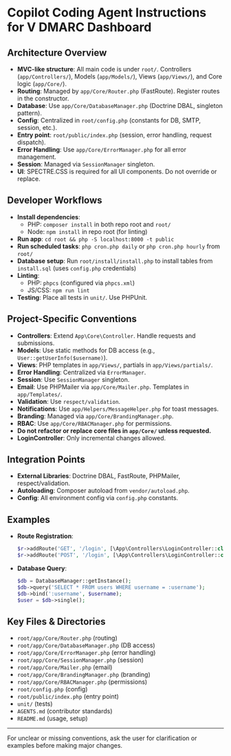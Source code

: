 # Copilot Coding Agent Instructions for V DMARC Dashboard

## Architecture Overview
- **MVC-like structure**: All main code is under `root/`. Controllers (`app/Controllers/`), Models (`app/Models/`), Views (`app/Views/`), and Core logic (`app/Core/`).
- **Routing**: Managed by `app/Core/Router.php` (FastRoute). Register routes in the constructor.
- **Database**: Use `app/Core/DatabaseManager.php` (Doctrine DBAL, singleton pattern).
- **Config**: Centralized in `root/config.php` (constants for DB, SMTP, session, etc.).
- **Entry point**: `root/public/index.php` (session, error handling, request dispatch).
- **Error Handling**: Use `app/Core/ErrorManager.php` for all error management.
- **Session**: Managed via `SessionManager` singleton.
- **UI**: SPECTRE.CSS is required for all UI components. Do not override or replace.

## Developer Workflows
- **Install dependencies**:
  - PHP: `composer install` in both repo root and `root/`
  - Node: `npm install` in repo root (for linting)
- **Run app**: `cd root && php -S localhost:8000 -t public`
- **Run scheduled tasks**: `php cron.php daily` or `php cron.php hourly` from `root/`
- **Database setup**: Run `root/install/install.php` to install tables from `install.sql` (uses `config.php` credentials)
- **Linting**:
  - PHP: `phpcs` (configured via `phpcs.xml`)
  - JS/CSS: `npm run lint`
- **Testing**: Place all tests in `unit/`. Use PHPUnit.

## Project-Specific Conventions
- **Controllers**: Extend `App\Core\Controller`. Handle requests and submissions.
- **Models**: Use static methods for DB access (e.g., `User::getUserInfo($username)`).
- **Views**: PHP templates in `app/Views/`, partials in `app/Views/partials/`.
- **Error Handling**: Centralized via `ErrorManager`.
- **Session**: Use `SessionManager` singleton.
- **Email**: Use PHPMailer via `app/Core/Mailer.php`. Templates in `app/Templates/`.
- **Validation**: Use `respect/validation`.
- **Notifications**: Use `app/Helpers/MessageHelper.php` for toast messages.
- **Branding**: Managed via `app/Core/BrandingManager.php`.
- **RBAC**: Use `app/Core/RBACManager.php` for permissions.
- **Do not refactor or replace core files in `app/Core/` unless requested.**
- **LoginController**: Only incremental changes allowed.

## Integration Points
- **External Libraries**: Doctrine DBAL, FastRoute, PHPMailer, respect/validation.
- **Autoloading**: Composer autoload from `vendor/autoload.php`.
- **Config**: All environment config via `config.php` constants.

## Examples
- **Route Registration**:
  ```php
  $r->addRoute('GET', '/login', [\App\Controllers\LoginController::class, 'handleRequest']);
  $r->addRoute('POST', '/login', [\App\Controllers\LoginController::class, 'handleSubmission']);
  ```
- **Database Query**:
  ```php
  $db = DatabaseManager::getInstance();
  $db->query('SELECT * FROM users WHERE username = :username');
  $db->bind(':username', $username);
  $user = $db->single();
  ```

## Key Files & Directories
- `root/app/Core/Router.php` (routing)
- `root/app/Core/DatabaseManager.php` (DB access)
- `root/app/Core/ErrorManager.php` (error handling)
- `root/app/Core/SessionManager.php` (session)
- `root/app/Core/Mailer.php` (email)
- `root/app/Core/BrandingManager.php` (branding)
- `root/app/Core/RBACManager.php` (permissions)
- `root/config.php` (config)
- `root/public/index.php` (entry point)
- `unit/` (tests)
- `AGENTS.md` (contributor standards)
- `README.md` (usage, setup)

---

For unclear or missing conventions, ask the user for clarification or examples before making major changes.
